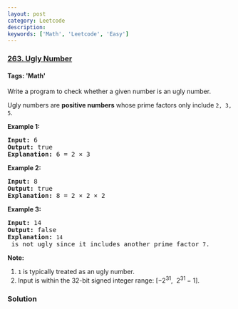 ```yaml
---
layout: post
category: Leetcode
description: 
keywords: ['Math', 'Leetcode', 'Easy']
---
```

### [263. Ugly Number](https://leetcode.com/problems/ugly-number)

#### Tags: 'Math'

<div class="content__u3I1 question-content__JfgR"><div><p>Write a program to check whether a given number is an ugly number.</p>
<p>Ugly numbers are <strong>positive numbers</strong> whose prime factors only include <code>2, 3, 5</code>.</p>
<p><strong>Example 1:</strong></p>
<pre><strong>Input:</strong> 6
<strong>Output:</strong> true
<strong>Explanation: </strong>6 = 2 × 3</pre>
<p><strong>Example 2:</strong></p>
<pre><strong>Input:</strong> 8
<strong>Output:</strong> true
<strong>Explanation: </strong>8 = 2 × 2 × 2
</pre>
<p><strong>Example 3:</strong></p>
<pre><strong>Input:</strong> 14
<strong>Output:</strong> false 
<strong>Explanation: </strong><code>14</code> is not ugly since it includes another prime factor <code>7</code>.
</pre>
<p><strong>Note:</strong></p>
<ol>
<li><code>1</code> is typically treated as an ugly number.</li>
<li>Input is within the 32-bit signed integer range: [−2<sup>31</sup>,  2<sup>31 </sup>− 1].</li>
</ol></div></div>

### Solution
